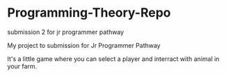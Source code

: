 # Programming-Theory-Repo
submission 2 for jr programmer pathway

My project to submission for Jr Programmer Pathway

It's a little game where you can select a player and interract with animal in your farm.
